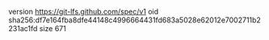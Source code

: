 version https://git-lfs.github.com/spec/v1
oid sha256:df7e164fba8dfe44148c4996664431fd683a5028e62012e7002711b2231ac1fd
size 671
